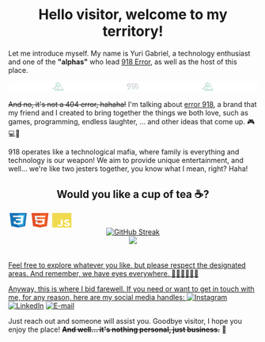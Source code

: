 <div align="center">
  <h1>Hello visitor, welcome to my territory!</h1>
</div>
 
Let me introduce myself. My name is Yuri Gabriel, a technology enthusiast and one of the **"alphas"** who lead [918 Error](https://www.youtube.com/channel/UCGBOSg8c_fLLpQVvrkYyAsQ), as well as the host of this place.

![](https://github.com/Yurixgabriel/Yurixgabriel/blob/main/github.png)

~~And no, it's not a 404 error, hahaha!~~ I'm talking about [error 918](https://www.instagram.com/918.error/), a brand that my friend and I created to bring together the things we both love, such as games, programming, endless laughter, ... and other ideas that come up. 🎮💻🤣

918 operates like a technological mafia, where family is everything and technology is our weapon! We aim to provide unique entertainment, and well... we're like two jesters together, you know what I mean, right? Haha!

<div align="center">
  <h2>Would you like a cup of tea ☕?</h2>
</div>

<div style="display: inline_block">
  <img align="center" height="30" width="40" src="https://raw.githubusercontent.com/devicons/devicon/master/icons/css3/css3-original.svg">
  <img align="center" height="30" width="40" src="https://raw.githubusercontent.com/devicons/devicon/master/icons/html5/html5-original.svg">
  <img align="center" height="30" width="40" src="https://raw.githubusercontent.com/devicons/devicon/master/icons/javascript/javascript-plain.svg">
</div>

<div align="center">
  <a href="https://github.com/Yurixgabriel">
  <img src="https://streak-stats.demolab.com?user=Yurixgabriel&theme=modern-lilac2&hide_border=true" alt="GitHub Streak" /><br>
  <img width="30%" src="https://github-readme-stats.vercel.app/api/top-langs/?username=Yurixgabriel&layout=compact&theme=midnight-purple&hide_border=true&include_all_commits=true&count_private=true"/>
</div><br>

Feel free to explore whatever you like, but please respect the designated areas. And remember, we have eyes everywhere. 🐱‍👤🐱‍👤🐱‍👤

Anyway, this is where I bid farewell. If you need or want to get in touch with me, for any reason, here are my social media handles:
  [![Instagram](https://img.shields.io/badge/Instagram-000?style=for-the-badge&logo=instagram)](https://www.instagram.com/yurixgabriel/) [![LinkedIn](https://img.shields.io/badge/LinkedIn-000?style=for-the-badge&logo=linkedin&logoColor=0E76A8)](https://www.linkedin.com/in/yurixgabriel/) [![E-mail](https://img.shields.io/badge/-Email-000?style=for-the-badge&logo=microsoft-outlook&logoColor=007BFF)](mailto:yurixgabriel@gmail.com)
  
Just reach out and someone will assist you. Goodbye visitor, I hope you enjoy the place! ~~**And well... it's nothing personal, just business.**~~ 👋
